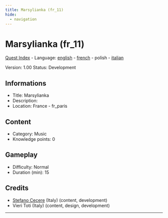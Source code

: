 ```yaml
---
title: Marsylianka (fr_11)
hide:
  - navigation
---
```


# Marsylianka (fr_11)
[Quest Index](./index.pl.md) - Language: [english](./fr_11.md) - [french](./fr_11.fr.md) - polish - [italian](./fr_11.it.md)

Version: 1.00
Status: Development

## Informations

- Title: Marsylianka
- Description: 
- Location: France - fr_paris
## Content
- Category: Music
- Knowledge points: 0
## Gameplay
- Difficulty: Normal
- Duration (min): 15
## Credits
- [Stefano Cecere](https://stefanocecere.com) (Italy) (content, development)
- Vieri Toti (Italy) (content, design, development)

---


